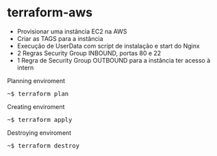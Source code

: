 # terraform-aws

- Provisionar uma instância EC2 na AWS
- Criar as TAGS para a instância
- Execução de UserData com script de instalação e start do Nginx
- 2 Regras Security Group INBOUND, portas 80 e 22
- 1 Regra de Security Group OUTBOUND para a instância ter acesso à intern

Planning enviroment

<pre>~$ terraform plan</pre>

Creating enviroment

<pre>~$ terraform apply</pre>

Destroying enviroment

<pre>~$ terraform destroy</pre>
